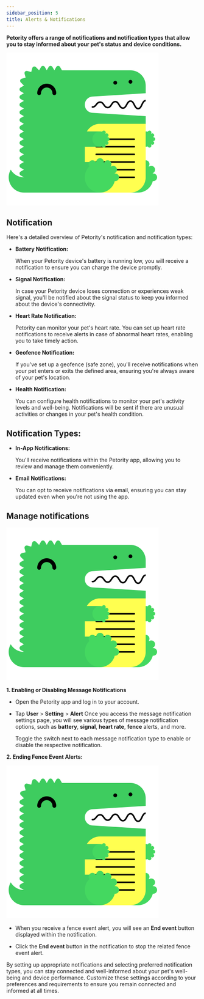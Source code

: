 ```yaml
---
sidebar_position: 5
title: Alerts & Notifications
---
```


**Petority offers a range of notifications and notification types that allow you to stay informed about your pet's status and device conditions.**

![Alert](/img/logo.svg)
 
## Notification

Here's a detailed overview of Petority's notification and notification types:

+ **Battery Notification:**

    When your Petority device's battery is running low, you will receive a notification to ensure you can charge the device promptly.

+ **Signal Notification:**

    In case your Petority device loses connection or experiences weak signal, you'll be notified about the signal status to keep you informed about the device's connectivity.

+ **Heart Rate Notification:**

    Petority can monitor your pet's heart rate. You can set up heart rate notifications to receive alerts in case of abnormal heart rates, enabling you to take timely action.

+ **Geofence Notification:**

    If you've set up a geofence (safe zone), you'll receive notifications when your pet enters or exits the defined area, ensuring you're always aware of your pet's location.

+ **Health Notification:**

    You can configure health notifications to monitor your pet's activity levels and well-being. Notifications will be sent if there are unusual activities or changes in your pet's health condition.

## Notification Types:

+ **In-App Notifications:**

    You'll receive notifications within the Petority app, allowing you to review and manage them conveniently.

+ **Email Notifications:**

    You can opt to receive notifications via email, ensuring you can stay updated even when you're not using the app.

## Manage notifications

![Manage notifications](/img/logo.svg)

**1. Enabling or Disabling Message Notifications**

+ Open the Petority app and log in to your account.
+ Tap **User** > **Setting** > **Alert**
    Once you access the message notification settings page, you will see various types of message notification options, such as **battery**, **signal**, **heart rate**, **fence** alerts, and more.
  
    Toggle the switch next to each message notification type to enable or disable the respective notification.

**2. Ending Fence Event Alerts:**

![End event](/img/logo.svg)

+ When you receive a fence event alert, you will see an **End event** button displayed within the notification. 

+ Click the **End event** button in the notification to stop the related fence event alert.

By setting up appropriate notifications and selecting preferred notification types, you can stay connected and well-informed about your pet's well-being and device performance. Customize these settings according to your preferences and requirements to ensure you remain connected and informed at all times.
